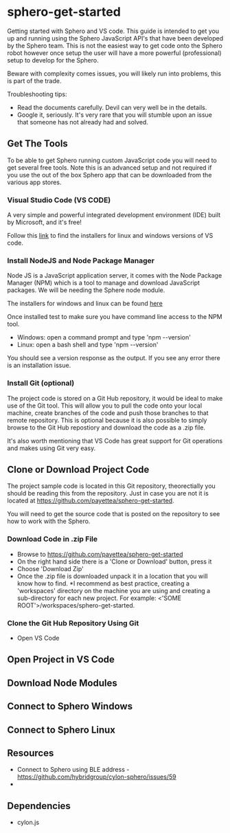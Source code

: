 # sphero-get-started
Getting started with Sphero and VS code. This guide is intended to get you up and running using the Sphero JavaScript API's that have been developed by the Sphero team. This is not the easiest way to get code onto the Sphero robot however once setup the user will have a more powerful (professional) setup to develop for the Sphero. 

Beware with complexity comes issues, you will likely run into problems, this is part of the trade. 

Troubleshooting tips:
- Read the documents carefully. Devil can very well be in the details.  
- Google it, seriously. It's very rare that you will stumble upon an issue that someone has not already had and solved.

## Get The Tools

To be able to get Sphero running custom JavaScript code you will need to get several free tools. Note this is an advanced setup and not required if you use the out of the box Sphero app that can be downloaded from the various app stores. 

### Visual Studio Code  (VS CODE)

A very simple and powerful integrated development environment (IDE) built by Microsoft, and it's free!

Follow this [link](https://code.visualstudio.com/) to find the installers for linux and windows versions of VS code. 

### Install NodeJS and Node Package Manager

Node JS is a JavaScript application server, it comes with the Node Package Manager (NPM) which is a tool to manage and download JavaScript packages. We will be needing the Sphere node module. 

The installers for windows and linux can be found [here](https://code.visualstudio.com/)

Once installed test to make sure you have command line access to the NPM tool. 

 - Windows: open a command prompt and type 'npm --version'
 - Linux: open a bash shell and type 'npm --version'

 You should see a version response as the output. If you see any error there is an installation issue.

 ### Install Git (optional)
 The project code is stored on a Git Hub repository, it would be ideal to make use of the Git tool. This will allow you to pull the code onto your local machine, create branches of the code and push those branches to that remote repository. This is optional because it is also possible to simply browse to the Git Hub repostiory and download the code as a .zip file. 

 It's also worth mentioning that VS Code has great support for Git operations and makes using Git very easy.  

 ## Clone or Download Project Code

 The project sample code is located in this Git repository, theorectially you should be reading this from the repository. Just in case you are not it is located at https://github.com/payettea/sphero-get-started. 

 You will need to get the source code that is posted on the repository to see how to work with the Sphero.  

### Download Code in .zip File
- Browse to https://github.com/payettea/sphero-get-started
- On the right hand side there is a 'Clone or Download' button, press it
- Choose 'Download Zip'
- Once the .zip file is downloaded unpack it in a location that you will know how to find. *I recommend as best practice, creating a 'workspaces' directory on the machine you are using and creating a sub-directory for each new project. For example: <'SOME ROOT'>/workspaces/sphero-get-started. 

### Clone the Git Hub Repository Using Git
- Open VS Code


## Open Project in VS Code

## Download Node Modules

## Connect to Sphero Windows

## Connect to Sphero Linux

## Resources
 - Connect to Sphero using BLE address - https://github.com/hybridgroup/cylon-sphero/issues/59
 - 



 ## Dependencies
 - cylon.js 
